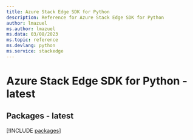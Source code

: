 ```yaml
---
title: Azure Stack Edge SDK for Python
description: Reference for Azure Stack Edge SDK for Python
author: lmazuel
ms.author: lmazuel
ms.data: 03/08/2023
ms.topic: reference
ms.devlang: python
ms.service: stackedge
---
```

# Azure Stack Edge SDK for Python - latest
## Packages - latest
[!INCLUDE [packages](stack-edge-index.md)]